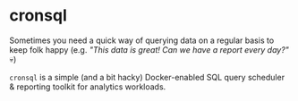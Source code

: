 # cronsql

Sometimes you need a quick way of querying data on a regular basis to keep folk happy (e.g. _"This data is 
great! Can we have a report every day?"_ 💀)

`cronsql` is a simple (and a bit hacky) Docker-enabled SQL query scheduler & reporting toolkit for analytics
workloads.